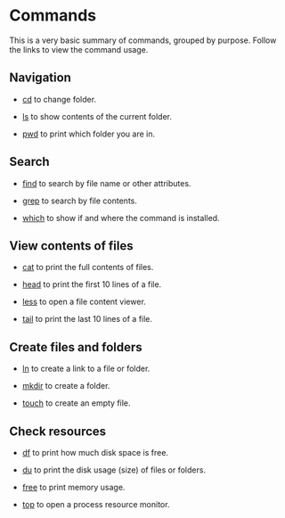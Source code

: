 # Commands

This is a very basic summary of commands, grouped by purpose.
Follow the links to view the command usage.


## Navigation

- [cd](./cd/) to change folder.

- [ls](./ls/) to show contents of the current folder.

- [pwd](./pwd/) to print which folder you are in.


## Search

- [find](./find/) to search by file name or other attributes.

- [grep](./grep/) to search by file contents.

- [which](./which/) to show if and where the command is installed.


## View contents of files

- [cat](./cat/) to print the full contents of files.

- [head](./head/) to print the first 10 lines of a file.

- [less](./less/) to open a file content viewer.

- [tail](./tail/) to print the last 10 lines of a file.


## Create files and folders

- [ln](./ln/) to create a link to a file or folder.

- [mkdir](./mkdir/) to create a folder.

- [touch](./touch/) to create an empty file.


## Check resources

- [df](./df/) to print how much disk space is free.

- [du](./du/) to print the disk usage (size) of files or folders.

- [free](./free/) to print memory usage.

- [top](./top/) to open a process resource monitor.
